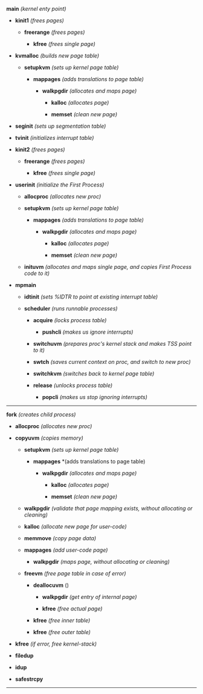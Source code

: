 **main** *(kernel enty point)*

- **kinit1** *(frees pages)*
  
  - **freerange** *(frees pages)*
    
    - **kfree** *(frees single page)*

- **kvmalloc** *(builds new page table)*
  
  - **setupkvm** *(sets up kernel page table)*
  
    - **mappages** *(adds translations to page table)*
    
      - **walkpgdir** *(allocates and maps page)*
      
        - **kalloc** *(allocates page)*
        
        - **memset** *(clean new page)*
  
- **seginit** *(sets up segmentation table)*

- **tvinit** *(initializes interrupt table)*

- **kinit2** *(frees pages)*
  
  - **freerange** *(frees pages)*
    
    - **kfree** *(frees single page)*

- **userinit** *(initialize the First Process)*

  - **allocproc** *(allocates new proc)*
  
  - **setupkvm** *(sets up kernel page table)*
  
    - **mappages** *(adds translations to page table)*
    
      - **walkpgdir** *(allocates and maps page)*
      
        - **kalloc** *(allocates page)*
        
        - **memset** *(clean new page)*
  
  - **inituvm** *(allocates and maps single page, and copies First Process code to it)*

- **mpmain**

  - **idtinit** *(sets %IDTR to point at existing interrupt table)*
  
  - **scheduler** *(runs runnable processes)*
  
    - **acquire** *(locks process table)*
    
      - **pushcli** *(makes us ignore interrupts)*
      
    - **switchuvm** *(prepares proc's kernel stack and makes TSS point to it)*
    
    - **swtch** *(saves current context on proc, and switch to new proc)*
    
    - **switchkvm** *(switches back to kernel page table)*
    
    - **release** *(unlocks process table)*
    
      - **popcli** *(makes us stop ignoring interrupts)*
      
---

**fork** *(creates child process)*

- **allocproc** *(allocates new proc)*

- **copyuvm** *(copies memory)*

  - **setupkvm** *(sets up kernel page table)*
  
    - **mappages** *(adds translations to page table)
    
      - **walkpgdir** *(allocates and maps page)*
      
        - **kalloc** *(allocates page)*
        
        - **memset** *(clean new page)*
  
  - **walkpgdir** *(validate that page mapping exists, without allocating or cleaning)*
  
  - **kalloc** *(allocate new page for user-code)*
  
  - **memmove** *(copy page data)*
  
  - **mappages** *(add user-code page)*
  
    - **walkpgdir** *(maps page, without allocating or cleaning)*
    
  - **freevm** *(free page table in case of error)*
  
    - **deallocuvm** ()
    
      - **walkpgdir** *(get entry of internal page)*
      
      - **kfree** *(free actual page)*
    
    - **kfree** *(free inner table)*
    
    - **kfree** *(free outer table)*
  
- **kfree** *(if error, free kernel-stack)*

- **filedup**

- **idup**

- **safestrcpy**

---
